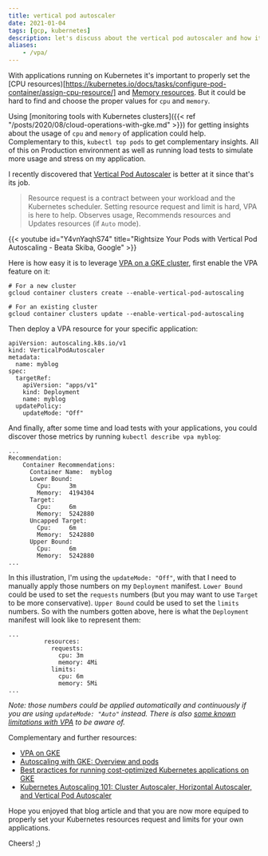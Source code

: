 ```yaml
---
title: vertical pod autoscaler
date: 2021-01-04
tags: [gcp, kubernetes]
description: let's discuss about the vertical pod autoscaler and how it could help setting your Kubernetes resources request and limits.
aliases:
    - /vpa/
---
```

With applications running on Kubernetes it's important to properly set the [CPU resources)[https://kubernetes.io/docs/tasks/configure-pod-container/assign-cpu-resource/] and [Memory resources](https://kubernetes.io/docs/tasks/configure-pod-container/assign-memory-resource/). But it could be hard to find and choose the proper values for `cpu` and `memory`. 

Using [monitoring tools with Kubernetes clusters]({{< ref "/posts/2020/08/cloud-operations-with-gke.md" >}}) for getting insights about the usage of `cpu` and `memory` of application could help. Complementary to this, `kubectl top pods` to get complementary insights. All of this on Production environment as well as running load tests to simulate more usage and stress on my application.

I recently discovered that [Vertical Pod Autoscaler](https://github.com/kubernetes/autoscaler/tree/master/vertical-pod-autoscaler) is better at it since that's its job.

> Resource request is a contract between your workload and the Kubernetes scheduler.
> Setting resource request and limit is hard, VPA is here to help.
> Observes usage, Recommends resources and Updates resources (if `Auto` mode).

{{< youtube id="Y4vnYaqhS74" title="Rightsize Your Pods with Vertical Pod Autoscaling - Beata Skiba, Google" >}}

Here is how easy it is to leverage [VPA on a GKE cluster](https://cloud.google.com/kubernetes-engine/docs/how-to/vertical-pod-autoscaling), first enable the VPA feature on it:
```
# For a new cluster
gcloud container clusters create --enable-vertical-pod-autoscaling

# For an existing cluster
gcloud container clusters update --enable-vertical-pod-autoscaling
```

Then deploy a VPA resource for your specific application:
```
apiVersion: autoscaling.k8s.io/v1
kind: VerticalPodAutoscaler
metadata:
  name: myblog
spec:
  targetRef:
    apiVersion: "apps/v1"
    kind: Deployment
    name: myblog
  updatePolicy:
    updateMode: "Off"
```

And finally, after some time and load tests with your applications, you could discover those metrics by running `kubectl describe vpa myblog`:
```
...
Recommendation:
    Container Recommendations:
      Container Name:  myblog
      Lower Bound:
        Cpu:     3m
        Memory:  4194304
      Target:
        Cpu:     6m
        Memory:  5242880
      Uncapped Target:
        Cpu:     6m
        Memory:  5242880
      Upper Bound:
        Cpu:     6m
        Memory:  5242880
...
```

In this illustration, I'm using the `updateMode: "Off"`, with that I need to manually apply those numbers on my `Deployment` manifest. `Lower Bound` could be used to set the `requests` numbers (but you may want to use `Target` to be more conservative). `Upper Bound` could be used to set the `limits` numbers. So with the numbers gotten above, here is what the `Deployment` manifest will look like to represent them:
```
...
          resources:
            requests:
              cpu: 3m
              memory: 4Mi
            limits:
              cpu: 6m
              memory: 5Mi
...
```

_Note: those numbers could be applied automatically and continuously if you are using `updateMode: "Auto"` instead. There is also [some known limitations with VPA](https://cloud.google.com/kubernetes-engine/docs/concepts/verticalpodautoscaler#limitations_for_vertical_pod_autoscaling) to be aware of._

Complementary and further resources:
- [VPA on GKE](https://cloud.google.com/kubernetes-engine/docs/concepts/verticalpodautoscaler)
- [Autoscaling with GKE: Overview and pods](https://youtu.be/7naCIxIaV1M)
- [Best practices for running cost-optimized Kubernetes applications on GKE](https://cloud.google.com/solutions/best-practices-for-running-cost-effective-kubernetes-applications-on-gke#vertical_pod_autoscaler)
- [Kubernetes Autoscaling 101: Cluster Autoscaler, Horizontal Autoscaler, and Vertical Pod Autoscaler](https://www.cncf.io/blog/2019/10/29/kubernetes-autoscaling-101-cluster-autoscaler-horizontal-autoscaler-and-vertical-pod-autoscaler/)

Hope you enjoyed that blog article and that you are now more equiped to properly set your Kubernetes resources request and limits for your own applications.

Cheers! ;)